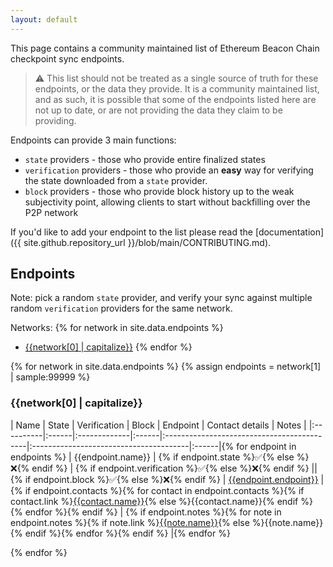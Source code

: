 ```yaml
---
layout: default
---
```


This page contains a community maintained list of Ethereum Beacon Chain checkpoint sync endpoints.

> ⚠️ This list should not be treated as a single source of truth for these endpoints, or the data they provide. It is a community maintained list, and as such, it is possible that some of the endpoints listed here are not up to date, or are not providing the data they claim to be providing.

Endpoints can provide 3 main functions:
- `state` providers - those who provide entire finalized states
- `verification` providers - those who provide an **easy** way for verifying the state downloaded from a `state` provider.
- `block` providers - those who provide block history up to the weak subjectivity point, allowing clients to start without backfilling over the P2P network

If you'd like to add your endpoint to the list please read the [documentation]({{ site.github.repository_url }}/blob/main/CONTRIBUTING.md).

## Endpoints
Note: pick a random `state` provider, and verify your sync against multiple random `verification` providers for the same network.

Networks:
{% for network in site.data.endpoints %}
  - [{{network[0] | capitalize}}](#{{network[0]}})
{% endfor %}

{% for network in site.data.endpoints %}
{% assign endpoints = network[1] | sample:99999 %}
### {{network[0] | capitalize}}

| Name      | State | Verification | Block |                 Endpoint                   |            Contact details             | Notes |
|:----------|:------|:-------------|:------|:-------------------------------------------|:---------------------------------------|:------|{% for endpoint in endpoints %}
| {{endpoint.name}} | {% if endpoint.state %}✅{% else %}❌{% endif %} | {% if endpoint.verification %}✅{% else %}❌{% endif %} || {% if endpoint.block %}✅{% else %}❌{% endif %} | [{{endpoint.endpoint}}]({{endpoint.endpoint}}) | {% if endpoint.contacts %}{% for contact in endpoint.contacts %}{% if contact.link %}[{{contact.name}}]({{contact.link}}){% else %}{{contact.name}}{% endif %} {% endfor %}{% endif %} | {% if endpoint.notes %}{% for note in endpoint.notes %}{% if note.link %}[{{note.name}}]({{note.link}}){% else %}{{note.name}} {% endif %}{% endfor %}{% endif %} |{% endfor %}

{% endfor %}
